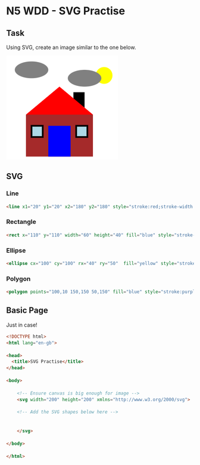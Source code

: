 # N5 WDD - SVG Practise

## Task

Using SVG, create an image similar to the one below.

![Example SVG image](assets/example.png "Example SVG image")

## SVG

### Line

``` html
<line x1="20" y1="20" x2="180" y2="180" style="stroke:red;stroke-width:2" />
```

### Rectangle

``` html
<rect x="110" y="110" width="60" height="40" fill="blue" style="stroke-width:3;stroke:red"/>
```

### Ellipse

``` html
<ellipse cx="100" cy="100" rx="40" ry="50"  fill="yellow" style="stroke:green;stroke-width:3" />
```

### Polygon

``` html
<polygon points="100,10 150,150 50,150" fill="blue" style="stroke:purple;stroke-width:3" />
```

## Basic Page

Just in case!

``` html
<!DOCTYPE html>
<html lang="en-gb">

<head>
  <title>SVG Practise</title>
</head>

<body>

    <!-- Ensure canvas is big enough for image -->
    <svg width="200" height="200" xmlns="http://www.w3.org/2000/svg">

    <!-- Add the SVG shapes below here -->


    </svg>

</body>

</html>
```

